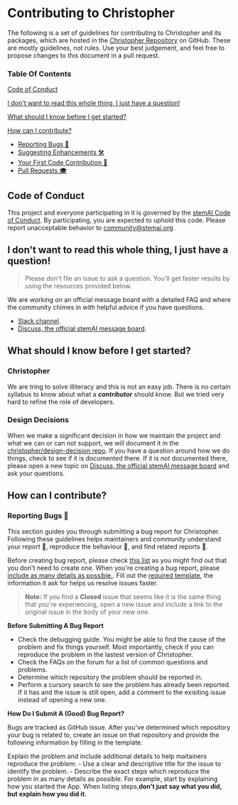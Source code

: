 # Contributing to Christopher

The following is a set of guidelines for contributing to Christopher and its packages, which are hosted in the [Christopher Repository](https://github.com/stemAI/Christopher) on GitHub. These are mostly guidelines, not rules. Use your best judgement, and feel free to propose changes to this document in a pull request.

### Table Of Contents

[Code of Conduct]()

[I don't want to read this whole thing, I just have a question!]()

[What should I know before I get started?]()

[How can I contribute?]()

- [Reporting Bugs 👾]()
- [Suggesting Enhancements 🛠]()
- [Your First Code Contribution :baby:]()
- [Pull Requests :mortar_board:]()

## Code of Conduct

This project and everyone participating in it is governed by the [stemAI Code of Conduct](). By participating, you are expected to uphold this code. Please report unacceptable behavior to [community@stemai.org]().

## I don't want to read this whole thing, I just have a question!

> Please don't file an issue to ask a question. You'll get faster results by using the resources provided below.

We are working on an official message board with a detailed FAQ and where the community chimes in with helpful advice if you have questions.

- [Slack channel](https://stemai.herokuapp.com/).
- [Discuss, the official stemAI message board](community@stemai.org).

## What should I know before I get started?

### Christopher

We are tring to solve illiteracy and this is not an easy job. There is no certain syllabus to know about what a **_contributor_** should know. But we tried very hard to refine the role of developers.

### Design Decisions

When we make a significant decision in how we maintain the project and what we can or can not support, we will document it in the [christopher/design-decision repo](). If you have a question around how we do things, check to see if it is documented there. If it is _not_ documented there, please open a new topic on [Discuss, the official stemAI message board]() and ask your questions.

## How can I contribute?

### Reporting Bugs 👾

This section guides you through submitting a bug report for Christopher. Following these guidelines helps maintainers and community understand your report :pencil:, reproduce the behaviour :construction:, and find related reports :mag_right:.

Before creating bug report, please check [this list]() as you might find out that you don't need to create one. When you're creating a bug report, please [include as many details as possible.](). Fill out the [required template](Christopher/.github/ISSUE_TEMPLATE/bug_report.md), the information it ask for helps us resolve issues faster.

> **Note:** If you find a **Closed** issue that seems like it is the same thing that you're experiencing, open a new issue and include a link to the original issue in the body of your new one.

**Before Submitting A Bug Report**

- Check the debugging guide. You might be able to find the cause of the problem and fix things yourself. Most importantly, check if you can reproduce the problem in the lastest version of Christopher.
- Check the FAQs on the forum for a list of common questions and problems.
- Determine which repository the problem should be reported in.
- Perform a cursory search to see the problem has already been reported. If it has and the issue is still open, add a comment to the exisiting issue instead of opening a new one.

**How Do I Submit A (Good) Bug Report?**

Bugs are tracked as GitHub issue. After you've determined which repository your bug is related to, create an issue on that repository and provide the following information by filling in the template.

Explain the problem and include additional details to help maitainers reproduce the problem: - Use a clear and descriptive title for the issue to identify the problem. - Describe the exact steps which reproduce the problem in as many details as possible. For example, start by explaining how you started the App. When listing steps,**don't just say what you did, but explain how you did it.**
